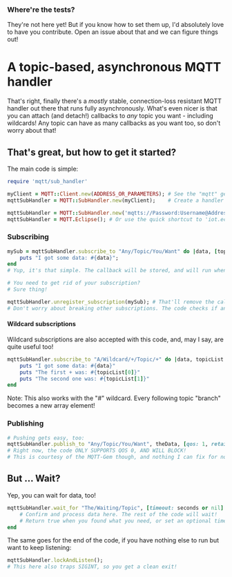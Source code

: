 
### Where're the tests?
They're not here yet! But if you know how to set them up, I'd absolutely love to have you contribute.
Open an issue about that and we can figure things out!

# A topic-based, asynchronous MQTT handler
That's right, finally there's a *mostly* stable, connection-loss resistant MQTT handler out there that runs fully asynchronously.
What's even nicer is that you can attach (and detach!) callbacks to *any* topic you want - including wildcards!
Any topic can have as many callbacks as you want too, so don't worry about that!

## That's great, but how to get it started?
The main code is simple:
```ruby
require 'mqtt/sub_handler'

myClient = MQTT::Client.new(ADDRESS_OR_PARAMETERS); # See the "mqtt" gem for possible options!
mqttSubHandler = MQTT::SubHandler.new(myClient);    # Create a handler with a mqtt class

mqttSubHandler = MQTT::SubHandler.new('mqtts://Password:Username@Address') # Or use a string!
mqttSubHandler = MQTT.Eclipse(); # Or use the quick shortcut to 'iot.eclipse.org' for testing!
```
### Subscribing

```ruby
mySub = mqttSubHandler.subscribe_to "Any/Topic/You/Want" do |data, [topicMatch]|
	puts "I got some data: #{data}";
end
# Yup, it's that simple. The callback will be stored, and will run whenever data is received.

# You need to get rid of your subscription?
# Sure thing!

mqttSubHandler.unregister_subscription(mySub); # That'll remove the callback, and unsubscribe!
# Don't worry about breaking other subscriptions. The code checks if any other callbacks are attached to the topic in question!
```

#### Wildcard subscriptions
Wildcard subscriptions are also accepted with this code, and, may I say, are quite useful too!
```ruby
mqttSubHandler.subscribe_to "A/Wildcard/+/Topic/+" do |data, topicList|
	puts "I got some data: #{data}"
	puts "The first + was: #{topicList[0]}"
	puts "The second one was: #{topicList[1]}"
end
```
Note: This also works with the "#" wildcard. Every following topic "branch" becomes a new array element!

### Publishing
```ruby
# Pushing gets easy, too:
mqttSubHandler.publish_to "Any/Topic/You/Want", theData, [qos: 1, retain: false]
# Right now, the code ONLY SUPPORTS QOS 0, AND WILL BLOCK!
# This is courtesy of the MQTT-Gem though, and nothing I can fix for now.
```

## But ... Wait?
Yep, you can wait for data, too!

```ruby
mqttSubHandler.wait_for "The/Waiting/Topic", [timeout: seconds or nil] do |data, [topicMatch]|
	# Confirm and process data here. The rest of the code will wait!
	# Return true when you found what you need, or set an optional timeout, and the main code will continue after that.
end
```

The same goes for the end of the code, if you have nothing else to run but want to keep listening:
```ruby
mqttSubHandler.lockAndListen();
# This here also traps SIGINT, so you get a clean exit!
```
